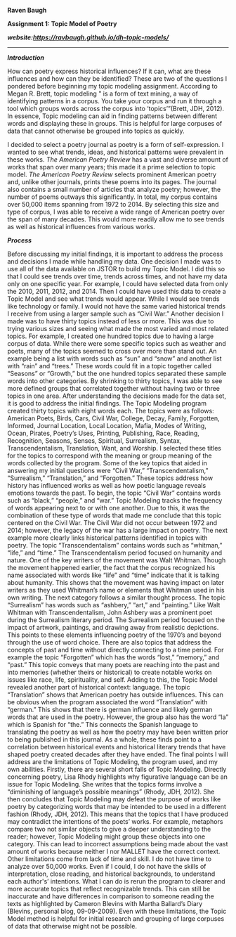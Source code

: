 **Raven Baugh**

**Assignment 1: Topic Model of Poetry**

***website:https://ravbaugh.github.io/dh-topic-models/***

----------------------------------------------

***Introduction***


How can poetry express historical influences? If it can, what are these influences and how can they be identified? These are two of the questions I pondered before beginning my topic modeling assignment. According to Megan R. Brett, topic modeling " is a form of text mining, a way of identifying patterns in a corpus. You take your corpus and run it through a tool which groups words across the corpus into ‘topics’”(Brett, JDH, 2012). In essence, Topic modeling can aid in finding patterns between different words and displaying these in groups. This is helpful for large corpuses of data that cannot otherwise be grouped into topics as quickly. 

I decided to select a poetry journal as poetry is a form of self-expression. I wanted to see what trends, ideas, and historical patterns were prevalent in these works. *The American Poetry Review* has a vast and diverse amount of works that span over many years; this made it a prime selection to topic model. *The American Poetry Review* selects prominent American poetry and, unlike other journals, prints these poems into its pages. The journal also contains a small number of articles that analyze poetry; however, the number of poems outways this significantly. In total, my corpus contains over 50,000 items spanning from 1972 to 2014. By selecting this size and type of corpus, I was able to receive a wide range of American poetry over the span of many decades. This would more readily allow me to see trends as well as historical influences from various works. 

***Process***



Before discussing my initial findings, it is important to address the process and decisions I made while handling my data. One decision I made was to use all of the data available on JSTOR to build my Topic Model. I did this so that I could see trends over time, trends across times, and not have my data only on one specific year. For example, I could have selected data from only the 2010, 2011, 2012, and 2014. Then I could have used this data to create a Topic Model and see what trends would appear. While I would see trends like technology or family. I would not have the same varied historical trends I receive from using a larger sample such as “Civil War.” 
 Another decision I made was to have thirty topics instead of less or more. This was due to trying various sizes and seeing what made the most varied and most related topics. For example, I created one hundred topics due to having a large corpus of data. While there were some specific topics such as weather and poets, many of the topics seemed to cross over more than stand out. An example being a list with words such as “sun” and “snow” and another list with “rain” and “trees.” These words could fit in a topic together called “Seasons” or “Growth,” but the one hundred topics separated these sample words into other categories. By shrinking to thirty topics, I was able to see more defined groups that correlated together without having two or three topics in one area. 
After understanding the decisions made for the data set, it is good to address the initial findings. The Topic Modeling program created thirty topics with eight words each. The topics were as follows: American Poets, Birds, Cars, Civil War, College, Decay, Family, Forgotten, Informed, Journal Location, Local Location, Mafia, Modes of Writing, Ocean, Pirates, Poetry’s Uses, Printing, Publishing, Race, Reading, Recognition, Seasons, Senses, Spiritual, Surrealism, Syntax, Transcendentalism, Translation, Want, and Worship. I selected these titles for the topics to correspond with the meaning or group meaning of the words collected by the program. Some of the key topics that aided in answering my initial questions were “Civil War,” “Transcendentalism,” “Surrealism,” “Translation,” and “Forgotten.” These topics address how history has influenced works as well as how poetic language reveals emotions towards the past. 
To begin, the topic “Civil War” contains words such as “black,” “people,” and “war.” Topic Modeling tracks the frequency of words appearing next to or with one another. Due to this, it was the combination of these type of words that made me conclude that this topic centered on the Civil War. The Civil War did not occur between 1972 and 2014; however, the legacy of the war has a large impact on poetry. The next example more clearly links historical patterns identified in topics with poetry. The topic “Transcendentalism” contains words such as “whitman,” “life,” and “time.” The Transcendentalism period focused on humanity and nature. One of the key writers of the movement was Walt Whitman. Though the movement happened earlier, the fact that the corpus recognized his name associated with words like “life” and “time” indicate that it is talking about humanity. This shows that the movement was having impact on later writers as they used Whitman’s name or elements that Whitman used in his own writing. The next category follows a similar thought process. The topic “Surrealism” has words such as “ashbery,” “art,” and “painting.” Like Walt Whitman with Transcendentalism, John Ashbery was a prominent poet during the Surrealism literary period. The Surrealism period focused on the impact of artwork, paintings, and drawing away from realistic depictions. This points to these elements influencing poetry of the 1970’s and beyond through the use of word choice. There are also topics that address the concepts of past and time without directly connecting to a time period. For example the topic “Forgotten” which has the words “lost,” “memory,” and “past.” This topic conveys that many poets are reaching into the past and into memories (whether theirs or historical) to create notable works on issues like race, life, spirituality, and self. 
Adding to this, the Topic Model revealed another part of historical context: language. The topic “Translation” shows that American poetry has outside influences. This can be obvious when the program associated the word “Translation” with “german.” This shows that there is german influence and likely german words that are used in the poetry. However, the group also has the word “la” which is Spanish for “the.” This connects the Spanish language to translating the poetry as well as how the poetry may have been written prior to being published in this journal. As a whole, these finds point to a correlation between historical events and historical literary trends that have shaped poetry created decades after they have ended. 
The final points I will address are the limitations of Topic Modeling, the program used, and my own abilities. Firstly, there are several short falls of Topic Modeling. Directly concerning poetry, Lisa Rhody highlights why figurative language can be an issue for Topic Modeling. She writes that the topics forms involve a “diminishing of language’s possible meanings” (Rhody, JDH, 2012).  She then concludes that Topic Modeling may defeat the purpose of works like poetry by categorizing words that may be intended to be used in a different fashion (Rhody, JDH, 2012). This means that the topics that I have produced may contradict the intentions of the poets’ works. For example, metaphors compare two not similar objects to give a deeper understanding to the reader; however, Topic Modeling might group these objects into one category. This can lead to incorrect assumptions being made about the vast amount of works because neither I nor MALLET have the correct context.  Other limitations come from lack of time and skill. I do not have time to analyze over 50,000 works. Even if I could, I do not have the skills of interpretation, close reading, and historical backgrounds, to understand each author's’ intentions. What I can do is rerun the program to clearer and more accurate topics that reflect recognizable trends. This can still be inaccurate and have differences in comparison to someone reading the texts as highlighted by Cameron Blevins with Martha Ballard’s Diary (Blevins, personal blog, 09-09-2009). Even with these limitations, the Topic Model method is helpful for initial research and grouping of large corpuses of data that otherwise might not be possible. 


